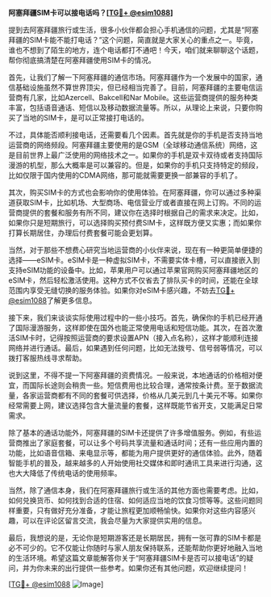 **阿塞拜疆SIM卡可以接电话吗？[[TG💪+ @esim1088](https://t.me/s/esim1088)]**

提到去阿塞拜疆旅行或生活，很多小伙伴都会担心手机通信的问题，尤其是“阿塞拜疆的SIM卡能不能打电话？”这个问题，简直就是大家关心的重点之一。毕竟，谁也不想到了陌生的地方，连个电话都打不通吧！今天，咱们就来聊聊这个话题，帮你彻底搞清楚在阿塞拜疆使用SIM卡的情况。

首先，让我们了解一下阿塞拜疆的通信市场。阿塞拜疆作为一个发展中的国家，通信基础设施虽然不算世界顶尖，但已经相当完善了。目前，阿塞拜疆的主要电信运营商有几家，比如Azercell、Bakcell和Nar Mobile。这些运营商提供的服务种类丰富，包括语音通话、短信以及移动数据流量等。所以，从理论上来说，只要你购买了当地的SIM卡，是可以正常接打电话的。

不过，具体能否顺利接电话，还需要看几个因素。首先就是你的手机是否支持当地运营商的网络频段。阿塞拜疆主要使用的是GSM（全球移动通信系统）网络，这是目前世界上最广泛使用的网络技术之一。如果你的手机是双卡双待或者支持国际漫游的机型，那么大概率是可以兼容的。但是，如果你的手机只支持特定的频段，比如仅限于国内使用的CDMA网络，那可能就需要更换一部兼容的手机了。

其次，购买SIM卡的方式也会影响你的使用体验。在阿塞拜疆，你可以通过多种渠道获取SIM卡，比如机场、大型商场、电信营业厅或者直接在网上订购。不同的运营商提供的套餐和服务有所不同，建议你在选择时根据自己的需求来决定。比如，如果你只是短期旅行，可以选择购买预付费SIM卡，这样既方便又实惠；而如果你打算长期居住，办理后付费套餐可能会更划算。

当然，对于那些不想费心研究当地运营商的小伙伴来说，现在有一种更简单便捷的选择——eSIM卡。eSIM卡是一种虚拟SIM卡，不需要实体卡槽，可以直接嵌入到支持eSIM功能的设备中。比如，苹果用户可以通过苹果官网购买阿塞拜疆地区的eSIM卡，然后轻松激活使用。这种方式不仅省去了排队买卡的时间，还能在全球范围内享受无缝切换的服务体验。如果你对eSIM卡感兴趣，不妨去[TG💪+ @esim1088](https://t.me/s/esim1088)了解更多信息。

接下来，我们来谈谈实际使用过程中的一些小技巧。首先，确保你的手机已经开通了国际漫游服务，这样即使在国外也能正常使用电话和短信功能。其次，在首次激活SIM卡时，记得按照运营商的要求设置APN（接入点名称），这样才能顺利连接网络并进行通话。最后，如果遇到任何问题，比如无法拨号、信号弱等情况，可以拨打客服热线寻求帮助。

说到这里，不得不提一下阿塞拜疆的资费情况。一般来说，本地通话的价格相对便宜，而国际长途则会稍贵一些。短信费用也比较合理，通常按条计费。至于数据流量，各家运营商都有不同的套餐可供选择，价格从几美元到几十美元不等。如果你经常需要上网，建议选择包含大量流量的套餐，这样既能节省开支，又能满足日常需求。

除了基本的通话功能外，阿塞拜疆的SIM卡还提供了许多增值服务。例如，有些运营商推出了家庭套餐，可以让多个号码共享流量和通话时间；还有一些应用内置的功能，比如语音信箱、来电显示等，都能为用户提供更好的通信体验。此外，随着智能手机的普及，越来越多的人开始使用社交媒体和即时通讯工具来进行沟通，这也大大降低了传统电话的使用频率。

当然，除了通信本身，我们在阿塞拜疆旅行或生活的其他方面也需要考虑。比如，如何兑换货币、如何找到合适的住宿、如何适应当地的饮食习惯等等。这些问题同样重要，只有做好充分准备，才能让旅程更加顺畅愉快。如果你对这些内容感兴趣，可以在评论区留言交流，我会尽量为大家提供实用的信息。

最后，我想说的是，无论你是短期游客还是长期居民，拥有一张可靠的SIM卡都是必不可少的。它不仅能让你随时与家人朋友保持联系，还能帮助你更好地融入当地的生活环境。希望这篇文章能解答你关于“阿塞拜疆SIM卡是否可以接电话”的疑问，并为你未来的出行提供一些参考。如果你还有其他问题，欢迎继续提问！

[[TG💪+ @esim1088](https://t.me/s/esim1088) ![Image](https://i.postimg.cc/4NQfJmqS/Snipaste-2025-05-13-00-14-12.png)]